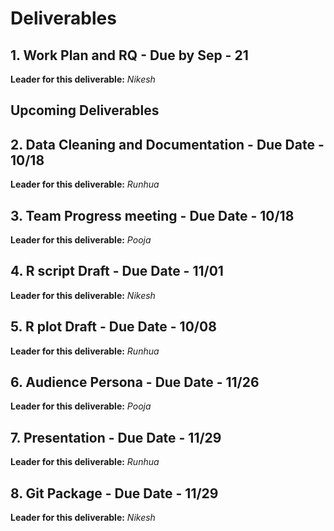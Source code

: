 # Deliverables  

## **1. Work Plan and RQ - Due by Sep - 21**  
   **Leader for this deliverable:** _Nikesh_

## Upcoming Deliverables

## **2. Data Cleaning and Documentation - Due Date - 10/18**  
   **Leader for this deliverable:** _Runhua_  

## **3. Team Progress meeting - Due Date - 10/18**  
   **Leader for this deliverable:** _Pooja_  

## **4. R script Draft - Due Date - 11/01**  
   **Leader for this deliverable:** _Nikesh_  
   
## **5. R plot Draft - Due Date - 10/08**  
   **Leader for this deliverable:** _Runhua_  

## **6. Audience Persona - Due Date - 11/26**  
   **Leader for this deliverable:** _Pooja_  
   
## **7. Presentation - Due Date - 11/29**  
   **Leader for this deliverable:** _Runhua_  

## **8. Git Package - Due Date - 11/29**
   **Leader for this deliverable:** _Nikesh_  
